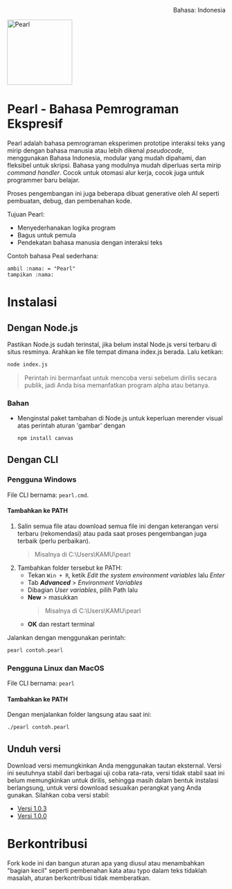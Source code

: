 <p align="right">Bahasa: Indonesia</p>
<img src="https://raw.githubusercontent.com/aflacake/pearl/main/img/Pearl.png" width="150px" height="150px" alt="Pearl" />

# Pearl - Bahasa Pemrograman Ekspresif
Pearl adalah bahasa pemrograman eksperimen prototipe interaksi teks yang mirip dengan bahasa manusia atau lebih dikenal _pseudocode_, menggunakan Bahasa Indonesia, modular yang mudah dipahami, dan fleksibel untuk skripsi. Bahasa yang modulnya mudah diperluas serta mirip _command handler_. Cocok untuk otomasi alur kerja, cocok juga untuk programmer baru belajar.

Proses pengembangan ini juga beberapa dibuat generative oleh AI seperti pembuatan, debug, dan pembenahan kode.

Tujuan Pearl:
- Menyederhanakan logika program
- Bagus untuk pemula
- Pendekatan bahasa manusia dengan interaksi teks

Contoh bahasa Peal sederhana:
```pearl
ambil :nama: = "Pearl"
tampikan :nama:
```

# Instalasi
## Dengan Node.js
Pastikan Node.js sudah terinstal, jika belum instal Node.js versi terbaru di situs resminya. Arahkan ke file tempat dimana index.js berada. Lalu ketikan:
```bash
node index.js
```
> Perintah ini bermanfaat untuk mencoba versi sebelum dirilis secara publik, jadi Anda bisa memanfatkan program alpha atau betanya.

### Bahan
- Menginstal paket tambahan di Node.js untuk keperluan merender visual atas perintah aturan 'gambar' dengan
  ``` bash
  npm install canvas
  ```
## Dengan CLI
### Pengguna Windows
File CLI bernama: `pearl.cmd`.
#### Tambahkan ke PATH
1. Salin semua file atau download semua file ini dengan keterangan versi terbaru (rekomendasi) atau pada saat proses pengembangan juga terbaik (perlu perbaikan).
   > Misalnya di C:\Users\KAMU\pearl
2. Tambahkan folder tersebut ke PATH:
   - Tekan `Win + R`, ketik _Edit the system environment variables_ lalu _Enter_
   - Tab _**Advanced**_ > _Environment Variables_
   - Dibagian _User variables_, pilih Path lalu
   - **New** > masukkan
     > Misalnya di C:\Users\KAMU\pearl
   - **OK** dan restart terminal

Jalankan dengan menggunakan perintah:
```bash
pearl contoh.pearl
```

### Pengguna Linux dan MacOS
File CLI bernama: `pearl`
#### Tambahkan ke PATH
Dengan menjalankan folder langsung atau saat ini:
```bash
./pearl contoh.pearl
```

## Unduh versi
Download versi memungkinkan Anda menggunakan tautan eksternal. Versi ini seutuhnya stabil dari berbagai uji coba rata-rata, versi tidak stabil saat ini belum memungkinkan untuk dirilis, sehingga masih dalam bentuk instalasi berlangsung, untuk versi download sesuaikan perangkat yang Anda gunakan. Silahkan coba versi stabil:
- [Versi 1.0.3](https://www.dropbox.com/scl/fo/tx28twsekamv4r7ijjmd3/AJNeWSaor3yBgXDp803y1Fs?rlkey=h65o1ri2tznreh6bfqpj3a22q&st=xnoohb7x&dl=0)
- [Versi 1.0.0](https://www.dropbox.com/scl/fo/92zqglhfbdlteyrzfg5el/AMJTipi0hB7207rwC5lQsC8?rlkey=vkhin2gkti1stsro45o1s4gor&st=oweoe82d&dl=0)

# Berkontribusi
Fork kode ini dan bangun aturan apa yang diusul atau menambahkan "bagian kecil" seperti pembenahan kata atau typo dalam teks tidaklah masalah, aturan berkontribusi tidak memberatkan.
